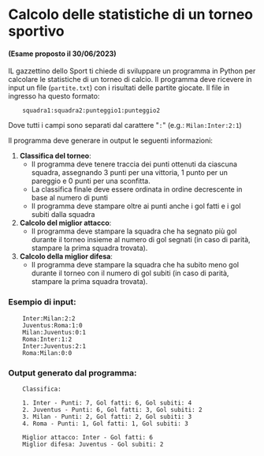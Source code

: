 # Calcolo delle statistiche di un torneo sportivo

#### (Esame proposto il 30/06/2023)

IL gazzettino dello Sport ti chiede di sviluppare un programma in Python per calcolare le statistiche di un torneo di
calcio. Il programma deve ricevere in input un file (`partite.txt`) con i risultati delle partite giocate. Il file in
ingresso ha questo formato:

        squadra1:squadra2:punteggio1:punteggio2

Dove tutti i campi sono separati dal carattere "`:`" (e.g.: `Milan:Inter:2:1`)

Il programma deve generare in output le seguenti informazioni:

1. **Classifica del torneo**:
   - Il programma deve tenere traccia dei punti ottenuti da ciascuna squadra, assegnando 3 punti per una vittoria, 1 punto per un pareggio e 0 punti per una sconfitta.
   - La classifica finale deve essere ordinata in ordine decrescente in base al numero di punti
   - Il programma deve stampare oltre ai punti anche i gol fatti e i gol subiti dalla squadra
5. **Calcolo del miglior attacco**:
   - Il programma deve stampare la squadra che ha segnato più gol durante il torneo insieme al numero di gol segnati (in caso di parità, stampare la prima squadra trovata).
7. **Calcolo della miglior difesa**:
   - Il programma deve stampare la squadra che ha subito meno gol durante il torneo con il numero di gol subiti (in caso di parità, stampare la prima squadra trovata).

### Esempio di input:

        Inter:Milan:2:2
        Juventus:Roma:1:0
        Milan:Juventus:0:1
        Roma:Inter:1:2
        Inter:Juventus:2:1
        Roma:Milan:0:0

### Output generato dal programma:

        Classifica:
        
        1. Inter - Punti: 7, Gol fatti: 6, Gol subiti: 4
        2. Juventus - Punti: 6, Gol fatti: 3, Gol subiti: 2
        3. Milan - Punti: 2, Gol fatti: 2, Gol subiti: 3
        4. Roma - Punti: 1, Gol fatti: 1, Gol subiti: 3
        
        Miglior attacco: Inter - Gol fatti: 6
        Miglior difesa: Juventus - Gol subiti: 2